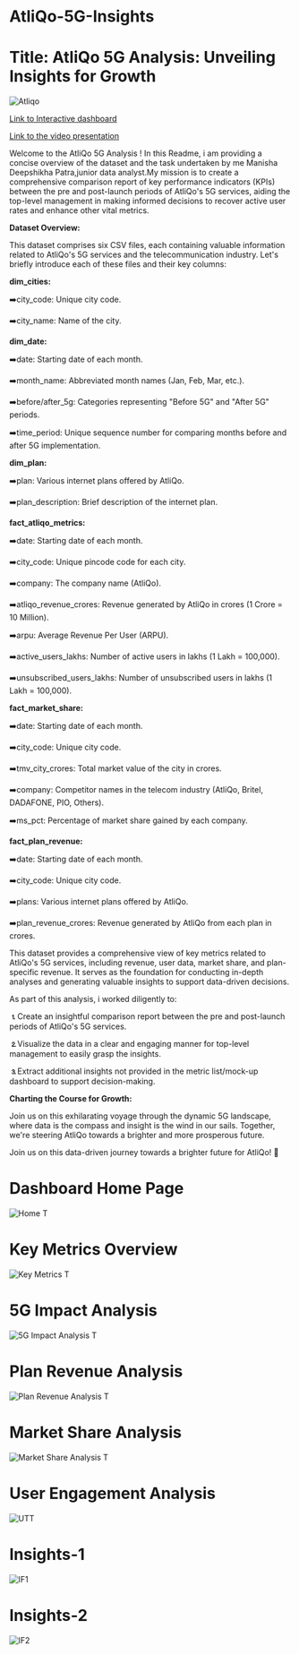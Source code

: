 # AtliQo-5G-Insights
# Title: AtliQo 5G Analysis: Unveiling Insights for Growth

![Atliqo](https://github.com/Deepshikhagithub/AtliQo-5G-Insights/assets/121179319/6f2841a6-da90-4625-b55f-6f05ffc9ce40) 

[Link to Interactive dashboard](https://app.powerbi.com/view?r=eyJrIjoiZDMwNGY2ZWYtZGYxNy00ZTBjLTkyYmMtZmRlYzY3MDRiZDNkIiwidCI6ImRmODY3OWNkLWE4MGUtNDVkOC05OWFjLWM4M2VkN2ZmOTVhMCJ9)

[Link to the video presentation](https://www.linkedin.com/feed/update/urn:li:activity:7097918486865227778/)


Welcome to the AtliQo 5G Analysis ! In this Readme, i am providing a concise overview of the dataset and the task undertaken by me Manisha Deepshikha Patra,junior data analyst.My mission is to create a comprehensive comparison report of key performance indicators (KPIs) between the pre and post-launch periods of AtliQo's 5G services, aiding the top-level management in making informed decisions to recover active user rates and enhance other vital metrics.

**Dataset Overview:**

This dataset comprises six CSV files, each containing valuable information related to AtliQo's 5G services and the telecommunication industry. Let's briefly introduce each of these files and their key columns:

**dim_cities:**

➡️city_code: Unique city code.

➡️city_name: Name of the city.

**dim_date:**

➡️date: Starting date of each month.

➡️month_name: Abbreviated month names (Jan, Feb, Mar, etc.).

➡️before/after_5g: Categories representing "Before 5G" and "After 5G" periods.

➡️time_period: Unique sequence number for comparing months before and after 5G implementation.

**dim_plan:**

➡️plan: Various internet plans offered by AtliQo.

➡️plan_description: Brief description of the internet plan.

**fact_atliqo_metrics:**

➡️date: Starting date of each month.

➡️city_code: Unique pincode code for each city.

➡️company: The company name (AtliQo).

➡️atliqo_revenue_crores: Revenue generated by AtliQo in crores (1 Crore = 10 Million).

➡️arpu: Average Revenue Per User (ARPU).

➡️active_users_lakhs: Number of active users in lakhs (1 Lakh = 100,000).

➡️unsubscribed_users_lakhs: Number of unsubscribed users in lakhs (1 Lakh = 100,000).

**fact_market_share:**

➡️date: Starting date of each month.

➡️city_code: Unique city code.

➡️tmv_city_crores: Total market value of the city in crores.

➡️company: Competitor names in the telecom industry (AtliQo, Britel, DADAFONE, PIO, Others).

➡️ms_pct: Percentage of market share gained by each company.

**fact_plan_revenue:**

➡️date: Starting date of each month.

➡️city_code: Unique city code.

➡️plans: Various internet plans offered by AtliQo.

➡️plan_revenue_crores: Revenue generated by AtliQo from each plan in crores.

This dataset provides a comprehensive view of key metrics related to AtliQo's 5G services, including revenue, user data, market share, and plan-specific revenue. It serves as the foundation for conducting in-depth analyses and generating valuable insights to support data-driven decisions.



As part of this analysis, i worked diligently to:

**⒈**Create an insightful comparison report between the pre and post-launch periods of AtliQo's 5G services.

**⒉**Visualize the data in a clear and engaging manner for top-level management to easily grasp the insights.

**⒊**Extract additional insights not provided in the metric list/mock-up dashboard to support decision-making.

**Charting the Course for Growth:**

Join us on this exhilarating voyage through the dynamic 5G landscape, where data is the compass and insight is the wind in our sails. Together, we're steering AtliQo towards a brighter and more prosperous future.

Join us on this data-driven journey towards a brighter future for AtliQo! 🚀
# Dashboard Home Page
![Home T](https://github.com/Deepshikhagithub/AtliQo-5G-Insights/assets/121179319/18c37b57-f39f-499d-aa76-511cbea3c5cb)

# Key Metrics Overview
![Key Metrics T](https://github.com/Deepshikhagithub/AtliQo-5G-Insights/assets/121179319/ba088216-77e3-440b-8e3c-b16c49d7c9c1)

# 5G Impact Analysis
![5G Impact Analysis T](https://github.com/Deepshikhagithub/AtliQo-5G-Insights/assets/121179319/8991dc7c-c6cb-44d7-9df5-47f6fdbce2fd)

# Plan Revenue Analysis
![Plan Revenue Analysis T](https://github.com/Deepshikhagithub/AtliQo-5G-Insights/assets/121179319/0c1124c1-c3b0-42a7-8187-5372bc9d7f67)

# Market Share Analysis
![Market Share Analysis T](https://github.com/Deepshikhagithub/AtliQo-5G-Insights/assets/121179319/ba0790d9-54db-4dbc-aa97-2a1762ffa368)

# User Engagement Analysis
![UTT](https://github.com/Deepshikhagithub/AtliQo-5G-Insights/assets/121179319/f765dd15-f7e4-4955-a737-e7dc6361ed5f)

# Insights-1
![IF1](https://github.com/Deepshikhagithub/AtliQo-5G-Insights/assets/121179319/86571a9a-e825-4c62-b7ab-bb854e02ca32)

# Insights-2
![IF2](https://github.com/Deepshikhagithub/AtliQo-5G-Insights/assets/121179319/63679c07-7711-455c-889f-1e0c289b2b1f)




 


